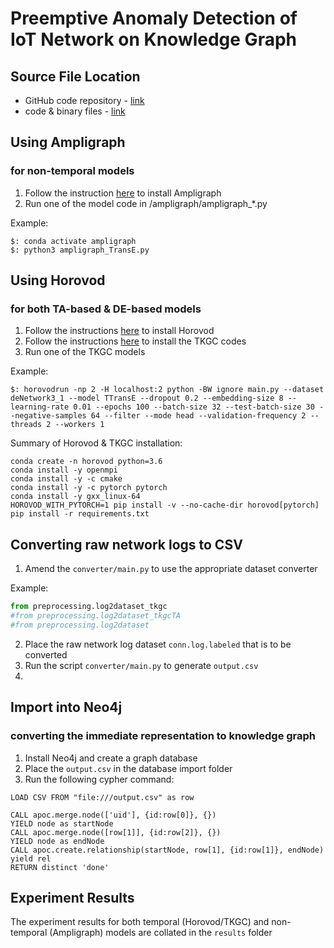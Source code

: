 # Preemptive Anomaly Detection of IoT Network on Knowledge Graph

## Source File Location
- GitHub code repository - [link](https://github.com/anisyusof-sc/kg-cs6216)
- code & binary files - [link](https://mynbox.nus.edu.sg/a/bNzXMKXc1xd-3NcR/afc67eea-269e-4f86-9ba9-552cfbdd264c?l)

## Using Ampligraph
### for non-temporal models
1) Follow the instruction [here](https://github.com/Accenture/AmpliGraph) to install Ampligraph
2) Run one of the model code in /ampligraph/ampligraph_*.py

Example:
```console
$: conda activate ampligraph
$: python3 ampligraph_TransE.py
```

## Using Horovod
### for both TA-based & DE-based models
1) Follow the instructions [here](https://github.com/horovod/horovod#install) to install Horovod
2) Follow the instructions [here](https://github.com/kahrabian/tkgc) to install the TKGC codes
3) Run one of the TKGC models

Example:
```console
$: horovodrun -np 2 -H localhost:2 python -BW ignore main.py --dataset deNetwork3_1 --model TTransE --dropout 0.2 --embedding-size 8 --learning-rate 0.01 --epochs 100 --batch-size 32 --test-batch-size 30 --negative-samples 64 --filter --mode head --validation-frequency 2 --threads 2 --workers 1
```
Summary of Horovod & TKGC installation:
```
conda create -n horovod python=3.6
conda install -y openmpi
conda install -y -c cmake
conda install -y -c pytorch pytorch
conda install -y gxx_linux-64
HOROVOD_WITH_PYTORCH=1 pip install -v --no-cache-dir horovod[pytorch]
pip install -r requirements.txt
```

## Converting raw network logs to CSV
1) Amend the `converter/main.py` to use the appropriate dataset converter

Example:
```python
from preprocessing.log2dataset_tkgc
#from preprocessing.log2dataset_tkgcTA
#from preprocessing.log2dataset
```
2) Place the raw network log dataset `conn.log.labeled` that is to be converted
3) Run the script `converter/main.py` to generate `output.csv`
4) 
## Import into Neo4j
### converting the immediate representation to knowledge graph
1) Install Neo4j and create a graph database
2) Place the `output.csv` in the database import folder
3) Run the following cypher command:
```cypher
LOAD CSV FROM "file:///output.csv" as row

CALL apoc.merge.node(['uid'], {id:row[0]}, {})
YIELD node as startNode
CALL apoc.merge.node([row[1]], {id:row[2]}, {})
YIELD node as endNode
CALL apoc.create.relationship(startNode, row[1], {id:row[1]}, endNode) yield rel
RETURN distinct 'done'
```

## Experiment Results
The experiment results for both temporal (Horovod/TKGC) and non-temporal (Ampligraph) models are collated in the `results` folder
